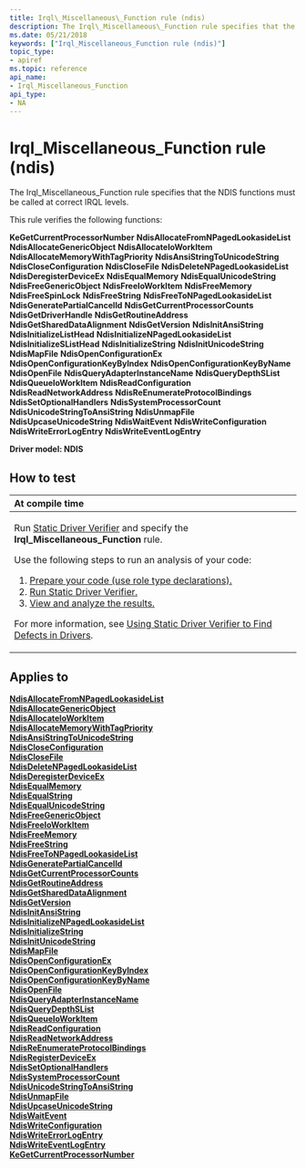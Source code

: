 ```yaml
---
title: Irql\_Miscellaneous\_Function rule (ndis)
description: The Irql\_Miscellaneous\_Function rule specifies that the NDIS functions must be called at correct IRQL levels.
ms.date: 05/21/2018
keywords: ["Irql_Miscellaneous_Function rule (ndis)"]
topic_type:
- apiref
ms.topic: reference
api_name:
- Irql_Miscellaneous_Function
api_type:
- NA
---
```


# Irql\_Miscellaneous\_Function rule (ndis)


The Irql\_Miscellaneous\_Function rule specifies that the NDIS functions must be called at correct IRQL levels.

This rule verifies the following functions:

**KeGetCurrentProcessorNumber**
**NdisAllocateFromNPagedLookasideList**
**NdisAllocateGenericObject**
**NdisAllocateIoWorkItem**
**NdisAllocateMemoryWithTagPriority**
**NdisAnsiStringToUnicodeString**
**NdisCloseConfiguration**
**NdisCloseFile**
**NdisDeleteNPagedLookasideList**
**NdisDeregisterDeviceEx**
**NdisEqualMemory**
**NdisEqualUnicodeString**
**NdisFreeGenericObject**
**NdisFreeIoWorkItem**
**NdisFreeMemory**
**NdisFreeSpinLock**
**NdisFreeString**
**NdisFreeToNPagedLookasideList**
**NdisGeneratePartialCancelId**
**NdisGetCurrentProcessorCounts**
**NdisGetDriverHandle**
**NdisGetRoutineAddress**
**NdisGetSharedDataAlignment**
**NdisGetVersion**
**NdisInitAnsiString**
**NdisInitializeListHead**
**NdisInitializeNPagedLookasideList**
**NdisInitializeSListHead**
**NdisInitializeString**
**NdisInitUnicodeString**
**NdisMapFile**
**NdisOpenConfigurationEx**
**NdisOpenConfigurationKeyByIndex**
**NdisOpenConfigurationKeyByName**
**NdisOpenFile**
**NdisQueryAdapterInstanceName**
**NdisQueryDepthSList**
**NdisQueueIoWorkItem**
**NdisReadConfiguration**
**NdisReadNetworkAddress**
**NdisReEnumerateProtocolBindings**
**NdisSetOptionalHandlers**
**NdisSystemProcessorCount**
**NdisUnicodeStringToAnsiString**
**NdisUnmapFile**
**NdisUpcaseUnicodeString**
**NdisWaitEvent**
**NdisWriteConfiguration**
**NdisWriteErrorLogEntry**
**NdisWriteEventLogEntry**

**Driver model: NDIS**

## How to test

<table>
<colgroup>
<col width="100%" />
</colgroup>
<thead>
<tr class="header">
<th align="left">At compile time</th>
</tr>
</thead>
<tbody>
<tr class="odd">
<td align="left"><p>Run <a href="/windows-hardware/drivers/devtest/static-driver-verifier" data-raw-source="[Static Driver Verifier](./static-driver-verifier.md)">Static Driver Verifier</a> and specify the <strong>Irql_Miscellaneous_Function</strong> rule.</p>
Use the following steps to run an analysis of your code:
<ol>
<li><a href="/windows-hardware/drivers/devtest/using-static-driver-verifier-to-find-defects-in-drivers#preparing-your-source-code" data-raw-source="[Prepare your code (use role type declarations).](./using-static-driver-verifier-to-find-defects-in-drivers.md#preparing-your-source-code)">Prepare your code (use role type declarations).</a></li>
<li><a href="/windows-hardware/drivers/devtest/using-static-driver-verifier-to-find-defects-in-drivers#running-static-driver-verifier" data-raw-source="[Run Static Driver Verifier.](./using-static-driver-verifier-to-find-defects-in-drivers.md#running-static-driver-verifier)">Run Static Driver Verifier.</a></li>
<li><a href="/windows-hardware/drivers/devtest/using-static-driver-verifier-to-find-defects-in-drivers#viewing-and-analyzing-the-results" data-raw-source="[View and analyze the results.](./using-static-driver-verifier-to-find-defects-in-drivers.md#viewing-and-analyzing-the-results)">View and analyze the results.</a></li>
</ol>
<p>For more information, see <a href="/windows-hardware/drivers/devtest/using-static-driver-verifier-to-find-defects-in-drivers" data-raw-source="[Using Static Driver Verifier to Find Defects in Drivers](./using-static-driver-verifier-to-find-defects-in-drivers.md)">Using Static Driver Verifier to Find Defects in Drivers</a>.</p></td>
</tr>
</tbody>
</table>

## Applies to

[**NdisAllocateFromNPagedLookasideList**](/windows-hardware/drivers/ddi/ndis/nf-ndis-ndisallocatefromnpagedlookasidelist)  
[**NdisAllocateGenericObject**](/windows-hardware/drivers/ddi/ndis/nf-ndis-ndisallocategenericobject)  
[**NdisAllocateIoWorkItem**](/windows-hardware/drivers/ddi/ndis/nf-ndis-ndisallocateioworkitem)  
[**NdisAllocateMemoryWithTagPriority**](/windows-hardware/drivers/ddi/ndis/nf-ndis-ndisallocatememorywithtagpriority)  
[**NdisAnsiStringToUnicodeString**](/windows-hardware/drivers/ddi/ndis/nf-ndis-ndisansistringtounicodestring)  
[**NdisCloseConfiguration**](/windows-hardware/drivers/ddi/ndis/nf-ndis-ndiscloseconfiguration)  
[**NdisCloseFile**](/windows-hardware/drivers/ddi/ndis/nf-ndis-ndisclosefile)  
[**NdisDeleteNPagedLookasideList**](/windows-hardware/drivers/ddi/ndis/nf-ndis-ndisdeletenpagedlookasidelist)  
[**NdisDeregisterDeviceEx**](/windows-hardware/drivers/ddi/ndis/nf-ndis-ndisderegisterdeviceex)  
[**NdisEqualMemory**](/windows-hardware/drivers/ddi/ndis/nf-ndis-ndisequalmemory)  
[**NdisEqualString**](/windows-hardware/drivers/ddi/ndis/nf-ndis-ndisequalstring)  
[**NdisEqualUnicodeString**](/windows-hardware/drivers/ddi/ndis/nf-ndis-ndisequalunicodestring)  
[**NdisFreeGenericObject**](/windows-hardware/drivers/ddi/ndis/nf-ndis-ndisfreegenericobject)  
[**NdisFreeIoWorkItem**](/windows-hardware/drivers/ddi/ndis/nf-ndis-ndisfreeioworkitem)  
[**NdisFreeMemory**](/windows-hardware/drivers/ddi/ndis/nf-ndis-ndisfreememory)  
[**NdisFreeString**](/windows-hardware/drivers/ddi/ndis/nf-ndis-ndisfreestring)  
[**NdisFreeToNPagedLookasideList**](/windows-hardware/drivers/ddi/ndis/nf-ndis-ndisfreetonpagedlookasidelist)  
[**NdisGeneratePartialCancelId**](/windows-hardware/drivers/ddi/ndis/nf-ndis-ndisgeneratepartialcancelid)  
[**NdisGetCurrentProcessorCounts**](/windows-hardware/drivers/ddi/ndis/nf-ndis-ndisgetcurrentprocessorcounts)  
[**NdisGetRoutineAddress**](/windows-hardware/drivers/ddi/ndis/nf-ndis-ndisgetroutineaddress)  
[**NdisGetSharedDataAlignment**](/windows-hardware/drivers/ddi/ndis/nf-ndis-ndisgetshareddataalignment)  
[**NdisGetVersion**](/windows-hardware/drivers/ddi/ndis/nf-ndis-ndisgetversion)  
[**NdisInitAnsiString**](/windows-hardware/drivers/ddi/ndis/nf-ndis-ndisinitansistring)  
[**NdisInitializeNPagedLookasideList**](/windows-hardware/drivers/ddi/ndis/nf-ndis-ndisinitializenpagedlookasidelist)  
[**NdisInitializeString**](/windows-hardware/drivers/ddi/ndis/nf-ndis-ndisinitializestring)  
[**NdisInitUnicodeString**](/windows-hardware/drivers/ddi/ndis/nf-ndis-ndisinitunicodestring)  
[**NdisMapFile**](/windows-hardware/drivers/ddi/ndis/nf-ndis-ndismapfile)  
[**NdisOpenConfigurationEx**](/windows-hardware/drivers/ddi/ndis/nf-ndis-ndisopenconfigurationex)  
[**NdisOpenConfigurationKeyByIndex**](/windows-hardware/drivers/ddi/ndis/nf-ndis-ndisopenconfigurationkeybyindex)  
[**NdisOpenConfigurationKeyByName**](/windows-hardware/drivers/ddi/ndis/nf-ndis-ndisopenconfigurationkeybyname)  
[**NdisOpenFile**](/windows-hardware/drivers/ddi/ndis/nf-ndis-ndisopenfile)  
[**NdisQueryAdapterInstanceName**](/windows-hardware/drivers/ddi/ndis/nf-ndis-ndisqueryadapterinstancename)  
[**NdisQueryDepthSList**](/windows-hardware/drivers/ddi/ndis/nf-ndis-ndisquerydepthslist)  
[**NdisQueueIoWorkItem**](/windows-hardware/drivers/ddi/ndis/nf-ndis-ndisqueueioworkitem)  
[**NdisReadConfiguration**](/windows-hardware/drivers/ddi/ndis/nf-ndis-ndisreadconfiguration)  
[**NdisReadNetworkAddress**](/windows-hardware/drivers/ddi/ndis/nf-ndis-ndisreadnetworkaddress)  
[**NdisReEnumerateProtocolBindings**](/windows-hardware/drivers/ddi/ndis/nf-ndis-ndisreenumerateprotocolbindings)  
[**NdisRegisterDeviceEx**](/windows-hardware/drivers/ddi/ndis/nf-ndis-ndisregisterdeviceex)  
[**NdisSetOptionalHandlers**](/windows-hardware/drivers/ddi/ndis/nf-ndis-ndissetoptionalhandlers)  
[**NdisSystemProcessorCount**](/windows-hardware/drivers/ddi/ndis/nf-ndis-ndissystemprocessorcount)  
[**NdisUnicodeStringToAnsiString**](/windows-hardware/drivers/ddi/ndis/nf-ndis-ndisunicodestringtoansistring)  
[**NdisUnmapFile**](/windows-hardware/drivers/ddi/ndis/nf-ndis-ndisunmapfile)  
[**NdisUpcaseUnicodeString**](/windows-hardware/drivers/ddi/ndis/nf-ndis-ndisupcaseunicodestring)  
[**NdisWaitEvent**](/windows-hardware/drivers/ddi/ndis/nf-ndis-ndiswaitevent)  
[**NdisWriteConfiguration**](/windows-hardware/drivers/ddi/ndis/nf-ndis-ndiswriteconfiguration)  
[**NdisWriteErrorLogEntry**](/windows-hardware/drivers/ddi/ndis/nf-ndis-ndiswriteerrorlogentry)  
[**NdisWriteEventLogEntry**](/windows-hardware/drivers/ddi/ndis/nf-ndis-ndiswriteeventlogentry)  
[**KeGetCurrentProcessorNumber**](/windows-hardware/drivers/ddi/ntddk/nf-ntddk-kegetcurrentprocessornumber)

